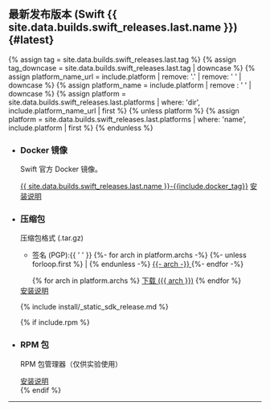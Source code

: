 ## 最新发布版本 (Swift {{ site.data.builds.swift_releases.last.name }}) {#latest}

{% assign tag = site.data.builds.swift_releases.last.tag %}
{% assign tag_downcase = site.data.builds.swift_releases.last.tag | downcase %}
{% assign platform_name_url = include.platform | remove: '.' | remove: ' ' | downcase %}
{% assign platform_name = include.platform | remove : ' ' | downcase %}
{% assign platform = site.data.builds.swift_releases.last.platforms | where: 'dir', include.platform_name_url | first %}
{% unless platform %}
  {% assign platform = site.data.builds.swift_releases.last.platforms | where: 'name', include.platform | first %}
{% endunless %}

<ul class="grid-level-0 grid-layout-2-column">
  <li class="grid-level-1">
    <h3>Docker 镜像</h3>
    <p class="description">
      Swift 官方 Docker 镜像。
    </p>
    <a href="https://hub.docker.com/_/swift" class="cta-secondary external">{{ site.data.builds.swift_releases.last.name }}-{{include.docker_tag}}</a>
    <a href="/install/linux/docker" class="cta-secondary">安装说明</a>
  </li>
  <li class="grid-level-1">
    <h3>压缩包</h3>
    <p class="description">
      压缩包格式 (.tar.gz)
      <ul>
        <li>签名 (PGP):{{ ' ' }}
          {%- for arch in platform.archs -%}
          {%- unless forloop.first %} | {% endunless -%}
          <a href="https://download.swift.org/{{ tag_downcase }}/{{ platform_name_url }}{% if arch != "x86_64" %}-{{ arch }}{% endif %}/{{ tag }}/{{ tag }}-{{ platform_name }}{% if arch != "x86_64" %}-{{ arch }}{% endif %}.tar.gz.sig" >
            {{- arch -}}
          </a>
          {%- endfor -%}
        </li>
      </ul>
    </p>
    <ul class="grid-level-0 grid-layout-2-column">
      {% for arch in platform.archs %}
      <a href="https://download.swift.org/{{ tag_downcase }}/{{ platform_name_url }}{% if arch != "x86_64" %}-{{ arch }}{% endif %}/{{ tag }}/{{ tag }}-{{ platform_name }}{% if arch != "x86_64" %}-{{ arch }}{% endif %}.tar.gz" class="cta-secondary">下载 ({{ arch }})</a>
      {% endfor %}
    </ul>
    <a href="/install/linux/tarball" class="cta-secondary">安装说明</a>
  </li>
</ul>

<ul class="grid-level-0">
  {% include install/_static_sdk_release.md %}

  {% if include.rpm %}
    <li class="grid-level-1 featured">
      <h3>RPM 包</h3>
      <p class="description">
        RPM 包管理器（仅供实验使用）
      </p>
      <a href="/install/linux/rpm" class="cta-secondary">安装说明</a>
    </li>
  {% endif %}
</ul>

<hr>
